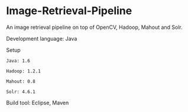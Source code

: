 Image-Retrieval-Pipeline
========================

An image retrieval pipeline on top of OpenCV, Hadoop, Mahout and Solr.

Development language: Java

Setup

	Java: 1.6
	
	Hadoop: 1.2.1
	
	Mahout: 0.8
	
	Solr: 4.6.1

Build tool: Eclipse, Maven

